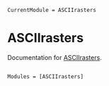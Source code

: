 ```@meta
CurrentModule = ASCIIrasters
```

# ASCIIrasters

Documentation for [ASCIIrasters](https://github.com/jguerber/ASCIIrasters.jl).

```@index
```

```@autodocs
Modules = [ASCIIrasters]
```
